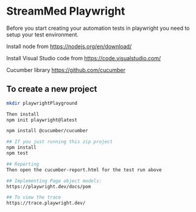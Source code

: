 # StreamMed Playwright

Before you start creating your automation tests in playwright you need to setup your test environment.

Install node from https://nodejs.org/en/download/

Install Visual Studio code from https://code.visualstudio.com/

Cucumber library
https://github.com/cucumber

## To create a new project
```bash
mkdir playwrightPlayground

Then install 
npm init playwright@latest

npm install @cucumber/cucumber

## If you just running this zip project
npm install
npm test

## Reporting
Then open the cucumber-report.html for the test run above

## Implementing Page object models:
https://playwright.dev/docs/pom

## To view the trace
https://trace.playwright.dev/

